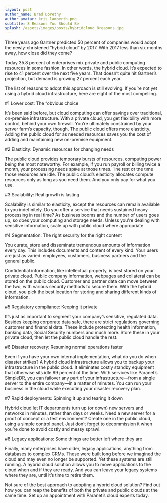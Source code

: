 ```yaml
---
layout: post
author_name: Brad Dorethy
author_avatar: kris_lamberth.png
subtitle: 8 Reasons You Should Be
splash: /assets/images/posts/hybridcloud_8reasons.jpg
---
```


Three years ago Gartner predicted 50 percent of companies would adopt the newly-christened “hybrid cloud” by 2017. With 2017 less than six months away, how close did they come?

Today 35.8 percent of enterprises mix private and public computing resources in some fashion. In other words, the hybrid cloud. It’s expected to rise to 41 percent over the next five years. That doesn’t quite hit Gartner’s projection, but demand is growing 27 percent each year.

The list of reasons to adopt this approach is still evolving. If you’re not yet using a hybrid cloud infrastructure, here are eight of the most compelling.

#1 Lower cost: The “obvious choice

It’s been said before, but cloud computing can offer savings over traditional, on-premise infrastructure. With a private cloud, you get flexibility with more control, behind your own firewall. You’re ultimately constrained by your server farm’s capacity, though. The public cloud offers more elasticity. Adding the public cloud for as needed resources saves you the cost of adding and maintaining new on-premise equipment.

#2 Elasticity: Dynamic resources for changing needs

The public cloud provides temporary bursts of resources, computing power being the most noteworthy. For example, if you run payroll or billing twice a month, your processing needs spike at those times. The rest of the time those resources are idle. The public cloud’s elasticity allocates compute resources only as long as you need them. And you only pay for what you use.

#3 Scalability: Real growth is lasting

Scalability is similar to elasticity, except the resources can remain available to you indefinitely. Do you offer a service that needs sustained heavy processing in real time? As business booms and the number of users goes up, so does your computing and storage needs. Unless you're dealing with sensitive information, scale up with public cloud where appropriate.

#4 Segmentation: The right security for the right content

You curate, store and disseminate tremendous amounts of information every day. This includes documents and content of every kind. Your users are just as varied: employees, customers, business partners and the general public.

Confidential information, like intellectual property, is best stored on your private cloud. Public company information, webpages and collateral can be stored on the public cloud. Customer and partner data can move between the two, with various security methods to secure them. With the hybrid cloud, you pick the best location for storing and sharing different kinds of information.  

#5 Regulatory compliance: Keeping it private

It’s just as important to segment your company’s sensitive, regulated data. Besides keeping corporate data safe, there are strict regulations governing customer and financial data. These include protecting health information, banking data, Social Security numbers and much more. Store these in your private cloud, then let the public cloud handle the rest.

#6 Disaster recovery: Resuming normal operations faster

Even if you have your own internal implementation, what do you do when disaster strikes? A hybrid cloud infrastructure allows you to backup your infrastructure in the public cloud. It eliminates costly standby equipment that otherwise sits idle 99 percent of the time. With services like Paranet’s SimpleDR, you can failover any part of your infrastructure—from a single server to the entire company—in a matter of minutes. You can run your business in the cloud while executing your disaster recovery plan.

#7 Rapid deployments: Spinning it up and tearing it down

Hybrid cloud let IT departments turn up (or down) new servers and networks in minutes, rather than days or weeks. Need a new server for a proof of concept or a test environment? Create one in the public cloud, using a simple control panel. Just don’t forget to decommission it when you’re done to avoid costly and messy sprawl.

#8 Legacy applications: Some things are better left where they are

Finally, many enterprises have older, legacy applications, anything from databases to complex CRMs. These were built long before we imagined the cloud and may even no longer be supported. Yet these systems are still running. A hybrid cloud solution allows you to move applications to the cloud when and if they are ready. And you can leave your legacy systems where they are, until it’s time to retire them.

Not sure of the best approach to adopting a hybrid cloud solution? Find out how you can reap the benefits of both the private and public clouds at the same time. Set up an appointment with Paranet’s cloud experts today.
